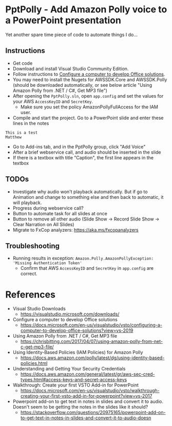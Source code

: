 # PptPolly - Add Amazon Polly voice to a PowerPoint presentation

Yet another spare time piece of code to automate things I do...

## Instructions

- Get code
- Download and install Visual Studio Community Edition.
- Follow instructions to [Configure a computer to develop Office solutions](https://docs.microsoft.com/en-us/visualstudio/vsto/configuring-a-computer-to-develop-office-solutions?view=vs-2019).
- You may need to install the Nugets for AWSSDK.Core and AWSSDK.Polly (should be downloaded automatically, or see below article "Using Amazon Polly from .NET / C#, Get MP3 file")
- After opening the `PptPolly.sln`, open `app.config` and set the values for your AWS `AccessKeyID` and `SecretKey`.
  - Make sure you set the policy AmazonPollyFullAccess for the IAM user.
- Compile and start the project. Go to a PowerPoint slide and enter these lines in the notes
```
This is a test
Matthew
```
- Go to Add-ins tab, and in the PptPolly group, click "Add Voice"
- After a brief webservice call, and audio should be inserted in the slide
- If there is a textbox with title "Caption", the first line appears in the textbox

## TODOs
- Investigate why audio won't playback automatically. But if go to Animation and change to something else and then back to automatic, it will playback.
- Progress during webservice call?
- Button to automate task for all slides at once
- Button to remove all other audio (Slide Show -> Record Slide Show -> Clear Narration on All Slides)
- Migrate to FxCop analyzers: https://aka.ms/fxcopanalyzers

## Troubleshooting

- Running results in exception: `Amazon.Polly.AmazonPollyException: 'Missing Authentication Token'`
  - Confirm that AWS `AccessKeyID` and `SecretKey` in `app.config` are correct.

# References

- Visual Studio Downloads
  - https://visualstudio.microsoft.com/downloads/
- Configure a computer to develop Office solutions
  - https://docs.microsoft.com/en-us/visualstudio/vsto/configuring-a-computer-to-develop-office-solutions?view=vs-2019
- Using Amazon Polly from .NET / C#, Get MP3 file
  - https://chrisbitting.com/2017/04/07/using-amazon-polly-from-net-c-get-mp3-file/
- Using Identity-Based Policies (IAM Policies) for Amazon Polly
  - https://docs.aws.amazon.com/polly/latest/dg/using-identity-based-policies.html
- Understanding and Getting Your Security Credentials
  - https://docs.aws.amazon.com/general/latest/gr/aws-sec-cred-types.html#access-keys-and-secret-access-keys
- Walkthrough: Create your first VSTO Add-in for PowerPoint
  - https://docs.microsoft.com/en-us/visualstudio/vsto/walkthrough-creating-your-first-vsto-add-in-for-powerpoint?view=vs-2017
- Powerpoint add-on to get text in notes in slides and convert it to audio. Doesn't seem to be getting the notes in the slides like it should?
  - https://stackoverflow.com/questions/20975165/powerpoint-add-on-to-get-text-in-notes-in-slides-and-convert-it-to-audio-doesn
